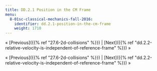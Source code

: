 ```yaml
---
title: DD.2.1 Position in the CM Frame
menu:
  8-01sc-classical-mechanics-fall-2016:
    identifier: dd.2.1-position-in-the-cm-frame
    weight: 1710
---
```

« [Previous]({{% ref "27.6-2d-collisions" %}}) | [Next]({{% ref "dd.2.2-relative-velocity-is-independent-of-reference-frame" %}}) »

« [Previous]({{% ref "27.6-2d-collisions" %}}) | [Next]({{% ref "dd.2.2-relative-velocity-is-independent-of-reference-frame" %}}) »